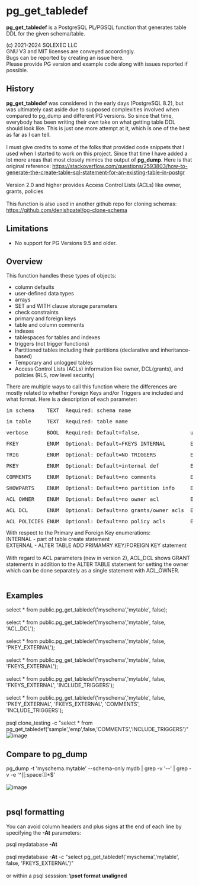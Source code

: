 # pg_get_tabledef
**pg_get_tabledef** is a PostgreSQL PL/PGSQL function that generates table DDL for the given schema/table.

(c) 2021-2024 SQLEXEC LLC
<br/>
GNU V3 and MIT licenses are conveyed accordingly.
<br/>
Bugs can be reported by creating an issue here.
<br/>
Please provide PG version and example code along with issues reported if possible.
<br/>

## History
**pg_get_tabledef** was considered in the early days (PostgreSQL 8.2), but was ultimately cast aside due to supposed complexities involved when compared to pg_dump and different PG versions.  So since that time, everybody has been writing their own take on what getting table DDL should look like.  This is just one more attempt at it, which is one of the best as far as I can tell.
<br/><br/>
I must give credits to some of the folks that provided code snippets that I used when I started to work on this project.  Since that time I have added a lot more areas  that most closely mimics the output of **pg_dump**.  Here is that original reference: https://stackoverflow.com/questions/2593803/how-to-generate-the-create-table-sql-statement-for-an-existing-table-in-postgr
<br/><br/>
Version 2.0 and higher provides Access Control Lists (ACLs) like owner, grants, policies
<br/><br/>
This function is also used in another github repo for cloning schemas: https://github.com/denishpatel/pg-clone-schema
<br/>

## Limitations
* No support for PG Versions 9.5 and older.

## Overview
This function handles these types of objects:
* column defaults
* user-defined data types
* arrays
* SET and WITH clause storage parameters
* check constraints
* primary and foreign keys
* table and column comments
* indexes
* tablespaces for tables and indexes
* triggers (not trigger functions)
* Partitioned tables including their partitions (declarative and inheritance-based)
* Temporary and unlogged tables
* Access Control Lists (ACLs) information like owner, DCL(grants), and policies (RLS, row level security)

There are multiple ways to call this function where the differences are mostly related to whether Foreign Keys and/or Triggers are included and what format.  Here is a description of each parameter:

<pre>in_schema    TEXT  Required: schema name</pre>
<pre>in_table     TEXT  Required: table name</pre>
<pre>verbose      BOOL  Required: Default=false,                useful for debugging when set to True</pre>
<pre>FKEY         ENUM  Optional: Default=FKEYS_INTERNAL        Enumeration: 'FKEYS_INTERNAL', 'FKEYS_EXTERNAL', 'FKEYS_COMMENTED', 'FKEYS_NONE'</pre>
<pre>TRIG         ENUM  Optional: Default=NO_TRIGGERS           Enumeration: 'INCLUDE_TRIGGERS', 'NO_TRIGGERS'</pre>
<pre>PKEY         ENUM  Optional: Default=internal def          Enumeration: 'PKEY_EXTERNAL'</pre>
<pre>COMMENTS     ENUM  Optional: Default=no comments           Enumeration: 'COMMENTS'</pre>
<pre>SHOWPARTS    ENUM  Optional: Default=no partition info     Enumeration: 'SHOWPARTS'</pre>
<pre>ACL_OWNER    ENUM  Optional: Default=no owner acl          Enumeration: 'ACL_OWNER'</pre>
<pre>ACL_DCL      ENUM  Optional: Default=no grants/owner acls  Enumeration: 'ACL_DCL'</pre>
<pre>ACL_POLICIES ENUM  Optional: Default=no policy acls        Enumeration: 'ACL_POLICIES'</pre>

With respect to the Primary and Foreign Key enumerations:
<br/>
INTERNAL - part of table create statement
<br/>
EXTERNAL - ALTER TABLE ADD PRIMAMRY KEY/FOREIGN KEY statement
<br/><br/>
With regard to ACL parameters (new in version 2), ACL_DCL shows GRANT statements in addition to the ALTER TABLE statement for setting the owner which can be done separately as a single statement with ACL_OWNER.
<br/><br/>
## Examples
select * from public.pg_get_tabledef('myschema','mytable', false);
<br/><br/>
select * from public.pg_get_tabledef('myschema','mytable', false, 'ACL_DCL');
<br/><br/>
select * from public.pg_get_tabledef('myschema','mytable', false, 'PKEY_EXTERNAL');
<br/><br/>
select * from public.pg_get_tabledef('myschema','mytable', false, 'FKEYS_EXTERNAL');
<br/><br/>
select * from public.pg_get_tabledef('myschema','mytable', false, 'FKEYS_EXTERNAL', 'INCLUDE_TRIGGERS');
<br/><br/>
select * from public.pg_get_tabledef('myschema','mytable', false, 'PKEY_EXTERNAL', 'FKEYS_EXTERNAL', 'COMMENTS', 'INCLUDE_TRIGGERS');
<br/><br/>
psql clone_testing -c "select * from pg_get_tabledef('sample','emp',false,'COMMENTS','INCLUDE_TRIGGERS')"
![image](https://github.com/MichaelDBA/pg_get_tabledef/assets/12436545/45e5bff3-e6a5-4893-80f5-1bdae25ebd28)

## Compare to pg_dump
pg_dump -t 'myschema.mytable' --schema-only mydb | grep -v '\-\-' | grep -v -e '^[[:space:]]*$'
<br/><br/>
![image](https://github.com/MichaelDBA/pg_get_tabledef/assets/12436545/44e6beda-3707-4cf7-b401-96f45f2182e2)
<br/><br/>

## psql formatting
You can avoid column headers and plus signs at the end of each line by specifying the **-At** parameters:

psql mydatabase  **-At**
<br/><br/>
psql mydatabase  **-At** -c "select pg_get_tabledef('myschema','mytable', false, 'FKEYS_EXTERNAL')"
<br/><br/>
or within a psql sesssion: **\pset format unaligned**

